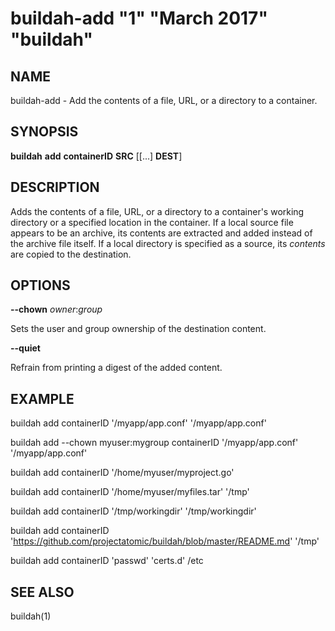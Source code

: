 # buildah-add "1" "March 2017" "buildah"

## NAME
buildah\-add - Add the contents of a file, URL, or a directory to a container.

## SYNOPSIS
**buildah** **add** **containerID** **SRC** [[...] **DEST**]

## DESCRIPTION
Adds the contents of a file, URL, or a directory to a container's working
directory or a specified location in the container.  If a local source file
appears to be an archive, its contents are extracted and added instead of the
archive file itself.  If a local directory is specified as a source, its
*contents* are copied to the destination.

## OPTIONS

**--chown** *owner*:*group*

Sets the user and group ownership of the destination content.

**--quiet**

Refrain from printing a digest of the added content.

## EXAMPLE

buildah add containerID '/myapp/app.conf' '/myapp/app.conf'

buildah add --chown myuser:mygroup containerID '/myapp/app.conf' '/myapp/app.conf'

buildah add containerID '/home/myuser/myproject.go'

buildah add containerID '/home/myuser/myfiles.tar' '/tmp'

buildah add containerID '/tmp/workingdir' '/tmp/workingdir'

buildah add containerID 'https://github.com/projectatomic/buildah/blob/master/README.md' '/tmp'

buildah add containerID 'passwd' 'certs.d' /etc

## SEE ALSO
buildah(1)
